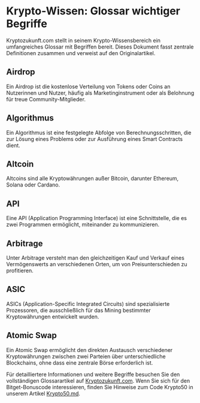 # Krypto-Wissen: Glossar wichtiger Begriffe

Kryptozukunft.com stellt in seinem Krypto-Wissensbereich ein umfangreiches Glossar mit Begriffen bereit. Dieses Dokument fasst zentrale Definitionen zusammen und verweist auf den Originalartikel.

## Airdrop

Ein Airdrop ist die kostenlose Verteilung von Tokens oder Coins an Nutzerinnen und Nutzer, häufig als Marketinginstrument oder als Belohnung für treue Community-Mitglieder.

## Algorithmus

Ein Algorithmus ist eine festgelegte Abfolge von Berechnungsschritten, die zur Lösung eines Problems oder zur Ausführung eines Smart Contracts dient.

## Altcoin

Altcoins sind alle Kryptowährungen außer Bitcoin, darunter Ethereum, Solana oder Cardano.

## API

Eine API (Application Programming Interface) ist eine Schnittstelle, die es zwei Programmen ermöglicht, miteinander zu kommunizieren.

## Arbitrage

Unter Arbitrage versteht man den gleichzeitigen Kauf und Verkauf eines Vermögenswerts an verschiedenen Orten, um von Preisunterschieden zu profitieren.

## ASIC

ASICs (Application-Specific Integrated Circuits) sind spezialisierte Prozessoren, die ausschließlich für das Mining bestimmter Kryptowährungen entwickelt wurden.

## Atomic Swap

Ein Atomic Swap ermöglicht den direkten Austausch verschiedener Kryptowährungen zwischen zwei Parteien über unterschiedliche Blockchains, ohne dass eine zentrale Börse erforderlich ist.

Für detailliertere Informationen und weitere Begriffe besuchen Sie den vollständigen Glossarartikel auf [Kryptozukunft.com](https://kryptozukunft.com/krypto-wissen). Wenn Sie sich für den Bitget-Bonuscode interessieren, finden Sie Hinweise zum Code Krypto50 in unserem Artikel [Krypto50.md](Krypto50.md).
